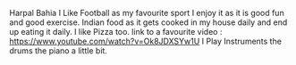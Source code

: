 Harpal Bahia
I Like Football as my favourite sport I enjoy it as it is good fun and good exercise. 
Indian food as it gets cooked in my house daily and end up eating it daily. I like Pizza too. 
link to a favourite video : https://www.youtube.com/watch?v=Ok8JDXSYw1U
I Play Instruments the drums the piano a little bit. 
